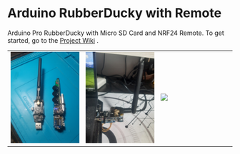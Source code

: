 # Arduino RubberDucky with Remote
Arduino Pro RubberDucky with Micro SD Card and NRF24 Remote.
To get started, go to the [Project Wiki](https://github.com/sorinbotirla/Arduino-Rubberducky-with-Remote/wiki) .
<br />
<table width="100%">
  <tr>
    <td width="33%">
      <img src="https://raw.githubusercontent.com/sorinbotirla/Arduino-Rubberducky-with-Remote/refs/heads/main/20250726_092931.jpg" />
    </td>
    <td width="33%">
      <img src="https://raw.githubusercontent.com/sorinbotirla/Arduino-Rubberducky-with-Remote/refs/heads/main/20250726_092955.jpg" />
    </td>
    <td width="33%">
      <img src="https://github.com/sorinbotirla/Arduino-Rubberducky-with-Remote/blob/main/ezgif-1f73a2c0fe1660.gif?raw=true" />
    </td>
  </tr>
</table>
